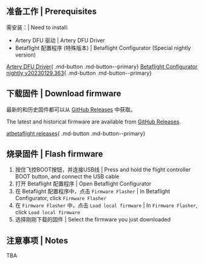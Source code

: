 ## 准备工作 | Prerequisites

需安装：| Need to install:

- Artery DFU 驱动 | Artery DFU Driver
- Betaflight 配置程序 (特殊版本) | Betaflight Configurator (Special nightly version)

[Artery DFU Driver](https://we.tl/t-JOhrAN9Des){ .md-button .md-button--primary} [Betaflight Configurator nightly v20230129.363](https://github.com/betaflight/betaflight-configurator-nightlies/releases/tag/v20230129.363){ .md-button .md-button--primary}

## 下载固件 | Download firmware

最新的和历史固件都可以从 [GitHub Releases](https://github.com/flightng/atbetaflight/releases) 中获取。

The latest and historical firmware are available from [GitHub Releases](https://github.com/flightng/atbetaflight/releases).

[atbetaflight releases](https://github.com/flightng/atbetaflight/releases){ .md-button .md-button--primary}

## 烧录固件 | Flash firmware

1. 按住飞控BOOT按钮，并连接USB线 | Press and hold the flight controller BOOT button, and connect the USB cable
2. 打开 Betaflight 配置程序 | Open Betaflight Configurator
3. 在 Betaflight 配置程序中，点击 `Firmware Flasher` | In Betaflight Configurator, click `Firmware Flasher`
4. 在 `Firmware Flasher` 中，点击 `Load local firmware` | In `Firmware Flasher`, click `Load local firmware`
5. 选择刚刚下载的固件 | Select the firmware you just downloaded

## 注意事项 | Notes

TBA
